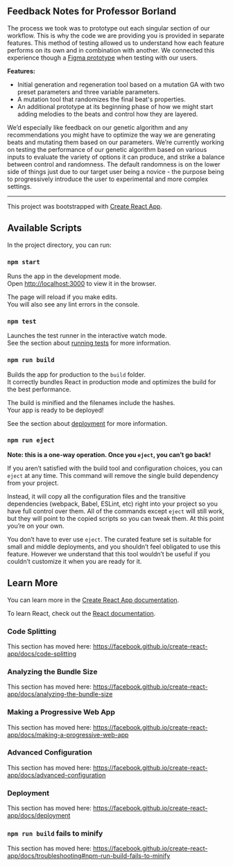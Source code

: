 ## Feedback Notes for Professor Borland

The process we took was to prototype out each singular section of our workflow. This is why the code we are providing you is provided in separate features. This method of testing allowed us to understand how each feature performs on its own and in combination with another. We connected this experience though a [Figma prototype](https://www.figma.com/proto/q7kQQcfiHid6iF1w5r23lj/Build-A-Beat?node-id=363%3A43&viewport=-1782%2C2744%2C0.5030785799026489&scaling=scale-down) when testing with our users.

<b>Features:</b>
- Initial generation and regeneration tool based on a mutation GA with two preset parameters and three variable parameters.
- A mutation tool that randomizes the final beat's properties. 
- An additional prototype at its beginning phase of how we might start adding melodies to the beats and control how they are layered.

We’d especially like feedback on our genetic algorithm and any recommendations you might have to optimize the way we are generating beats and mutating them based on our parameters. We’re currently working on testing the performance of our genetic algorithm based on various inputs to evaluate the variety of options it can produce, and strike a balance between control and randomness. The default randomness is on the lower side of things just due to our target user being a novice - the purpose being to progressively introduce the user to experimental and more complex settings.



-------------------

This project was bootstrapped with [Create React App](https://github.com/facebook/create-react-app).

## Available Scripts

In the project directory, you can run:

### `npm start`

Runs the app in the development mode.<br />
Open [http://localhost:3000](http://localhost:3000) to view it in the browser.

The page will reload if you make edits.<br />
You will also see any lint errors in the console.

### `npm test`

Launches the test runner in the interactive watch mode.<br />
See the section about [running tests](https://facebook.github.io/create-react-app/docs/running-tests) for more information.

### `npm run build`

Builds the app for production to the `build` folder.<br />
It correctly bundles React in production mode and optimizes the build for the best performance.

The build is minified and the filenames include the hashes.<br />
Your app is ready to be deployed!

See the section about [deployment](https://facebook.github.io/create-react-app/docs/deployment) for more information.

### `npm run eject`

**Note: this is a one-way operation. Once you `eject`, you can’t go back!**

If you aren’t satisfied with the build tool and configuration choices, you can `eject` at any time. This command will remove the single build dependency from your project.

Instead, it will copy all the configuration files and the transitive dependencies (webpack, Babel, ESLint, etc) right into your project so you have full control over them. All of the commands except `eject` will still work, but they will point to the copied scripts so you can tweak them. At this point you’re on your own.

You don’t have to ever use `eject`. The curated feature set is suitable for small and middle deployments, and you shouldn’t feel obligated to use this feature. However we understand that this tool wouldn’t be useful if you couldn’t customize it when you are ready for it.

## Learn More

You can learn more in the [Create React App documentation](https://facebook.github.io/create-react-app/docs/getting-started).

To learn React, check out the [React documentation](https://reactjs.org/).

### Code Splitting

This section has moved here: https://facebook.github.io/create-react-app/docs/code-splitting

### Analyzing the Bundle Size

This section has moved here: https://facebook.github.io/create-react-app/docs/analyzing-the-bundle-size

### Making a Progressive Web App

This section has moved here: https://facebook.github.io/create-react-app/docs/making-a-progressive-web-app

### Advanced Configuration

This section has moved here: https://facebook.github.io/create-react-app/docs/advanced-configuration

### Deployment

This section has moved here: https://facebook.github.io/create-react-app/docs/deployment

### `npm run build` fails to minify

This section has moved here: https://facebook.github.io/create-react-app/docs/troubleshooting#npm-run-build-fails-to-minify
